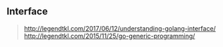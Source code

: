 ## Interface
> http://legendtkl.com/2017/06/12/understanding-golang-interface/
> http://legendtkl.com/2015/11/25/go-generic-programming/